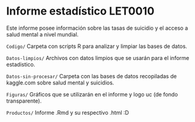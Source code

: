 # Informe estadístico LET0010

Este informe posee información sobre las tasas de suicidio y el acceso a salud mental a nivel mundial.

`Codigo/`
Carpeta con scripts R para analizar y limpiar las bases de datos. 

`Datos-limpios/`
Archivos con datos limpios que se usarán para el informe estadistico.

`Datos-sin-procesar/`
Carpeta con las bases de datos recopiladas de kaggle.com sobre salud mental y suicidios.

`Figuras/`
Gráficos que se utilizarán en el informe y logo uc (de fondo transparente).

`Productos/`
Informe .Rmd y su respectivo .html :D



